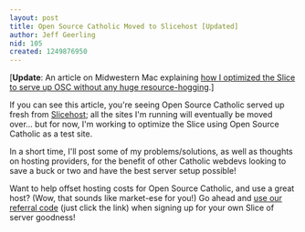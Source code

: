 ```yaml
---
layout: post
title: Open Source Catholic Moved to Slicehost [Updated]
author: Jeff Geerling
nid: 105
created: 1249876950
---
```

<p>[<strong>Update</strong>: An article on Midwestern Mac explaining <a href="http://www.midwesternmac.com/blogs/geerlingguy/getting-oscs-drupal-install-optimized-slicehost">how I optimized the Slice to serve up OSC without any huge resource-hogging</a>.]</p>
<p>If you can see this article, you're seeing Open Source Catholic served up fresh from <a href="http://www.slicehost.com/">Slicehost</a>; all the sites I'm running will eventually be moved over... but for now, I'm working to optimize the Slice using Open Source Catholic as a test site.</p>
<p>In a short time, I'll post some of my problems/solutions, as well as thoughts on hosting providers, for the benefit of other Catholic webdevs looking to save a buck or two and have the best server setup possible!</p>
<p>Want to help offset hosting costs for Open Source Catholic, and use a great host? (Wow, that sounds like market-ese for you!) Go ahead and <a href="https://manage.slicehost.com/customers/new?referrer=84a8e3f24620566826619c9b1c117459">use our referral code</a>&nbsp;(just click the link) when signing up for your own Slice of server goodness!</p>
